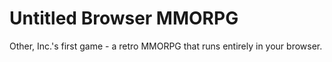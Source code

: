 # Untitled Browser MMORPG

Other, Inc.'s first game - a retro MMORPG that runs entirely in your browser.
